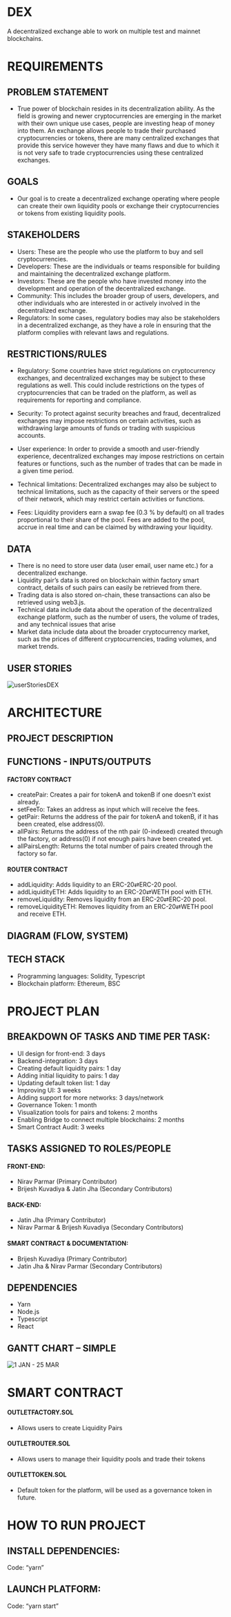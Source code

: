 # DEX
 A decentralized exchange able to work on multiple test and mainnet blockchains.
 
 
# REQUIREMENTS

## PROBLEM STATEMENT
- True power of blockchain resides in its decentralization ability. As the field is growing and newer cryptocurrencies are emerging in the market with their own unique use cases, people are investing heap of money into them. An exchange allows people to trade their purchased cryptocurrencies or tokens, there are many centralized exchanges that provide this service however they have many flaws and due to which it is not very safe to trade cryptocurrencies using these centralized exchanges. 

## GOALS
- Our goal is to create a decentralized exchange operating where people can create their own liquidity pools or exchange their cryptocurrencies or tokens from existing liquidity pools.

## STAKEHOLDERS

- Users: These are the people who use the platform to buy and sell cryptocurrencies.
- Developers: These are the individuals or teams responsible for building and maintaining the decentralized exchange platform.
- Investors: These are the people who have invested money into the development and operation of the decentralized exchange.
- Community: This includes the broader group of users, developers, and other individuals who are interested in or actively involved in the decentralized exchange.
- Regulators: In some cases, regulatory bodies may also be stakeholders in a decentralized exchange, as they have a role in ensuring that the platform complies with relevant laws and regulations.

## RESTRICTIONS/RULES

- Regulatory: Some countries have strict regulations on cryptocurrency exchanges, and decentralized exchanges may be subject to these regulations as well. This could include restrictions on the types of cryptocurrencies that can be traded on the platform, as well as requirements for reporting and compliance.

- Security: To protect against security breaches and fraud, decentralized exchanges may impose restrictions on certain activities, such as withdrawing large amounts of funds or trading with suspicious accounts.

- User experience: In order to provide a smooth and user-friendly experience, decentralized exchanges may impose restrictions on certain features or functions, such as the number of trades that can be made in a given time period.

- Technical limitations: Decentralized exchanges may also be subject to technical limitations, such as the capacity of their servers or the speed of their network, which may restrict certain activities or functions.

- Fees: Liquidity providers earn a swap fee (0.3 % by default) on all trades proportional to their share of the pool. Fees are added to the pool, accrue in real time and can be claimed by withdrawing your liquidity.

## DATA
- There is no need to store user data (user email, user name etc.) for a decentralized exchange.
- Liquidity pair’s data is stored on blockchain within factory smart contract, details of such pairs can easily be retrieved from there.
- Trading data is also stored on-chain, these transactions can also be retrieved using web3.js.
- Technical data include data about the operation of the decentralized exchange platform, such as the number of users, the volume of trades, and any technical issues that arise
- Market data include data about the broader cryptocurrency market, such as the prices of different cryptocurrencies, trading volumes, and market trends.

## USER STORIES

![userStoriesDEX](https://user-images.githubusercontent.com/49873352/208331801-fe98beb0-7a6a-4483-98c7-665d4b1a155b.png)

# ARCHITECTURE

## PROJECT DESCRIPTION

## FUNCTIONS - INPUTS/OUTPUTS
#### FACTORY CONTRACT
- createPair: Creates a pair for tokenA and tokenB if one doesn't exist already.
- setFeeTo: Takes an address as input which will receive the fees.
- getPair: Returns the address of the pair for tokenA and tokenB, if it has been created, else address(0).
- allPairs: Returns the address of the nth pair (0-indexed) created through the factory, or address(0) if not enough pairs have been created yet.
- allPairsLength: Returns the total number of pairs created through the factory so far.
#### ROUTER CONTRACT
- addLiquidity: Adds liquidity to an ERC-20⇄ERC-20 pool.
- addLiquidityETH: Adds liquidity to an ERC-20⇄WETH pool with ETH.
- removeLiquidity: Removes liquidity from an ERC-20⇄ERC-20 pool.
- removeLiquidityETH: Removes liquidity from an ERC-20⇄WETH pool and receive ETH.
## DIAGRAM (FLOW, SYSTEM)

## TECH STACK
- Programming languages: Solidity, Typescript
- Blockchain platform: Ethereum, BSC

# PROJECT PLAN

## BREAKDOWN OF TASKS AND TIME PER TASK:
- UI design for front-end: 3 days
- Backend-integration: 3 days
- Creating default liquidity pairs: 1 day
- Adding initial liquidity to pairs: 1 day
- Updating default token list: 1 day
- Improving UI: 3 weeks
- Adding support for more networks: 3 days/network
- Governance Token: 1 month
- Visualization tools for pairs and tokens: 2 months
- Enabling Bridge to connect multiple blockchains: 2 months
- Smart Contract Audit: 3 weeks

## TASKS ASSIGNED TO ROLES/PEOPLE
#### FRONT-END: 
- Nirav Parmar (Primary Contributor)
- Brijesh Kuvadiya & Jatin Jha (Secondary Contributors)
#### BACK-END:
- Jatin Jha (Primary Contributor)
- Nirav Parmar & Brijesh Kuvadiya (Secondary Contributors)
#### SMART CONTRACT & DOCUMENTATION: 
- Brijesh Kuvadiya (Primary Contributor)
- Jatin Jha & Nirav Parmar (Secondary Contributors)
## DEPENDENCIES
- Yarn
- Node.js
- Typescript
- React

## GANTT CHART – SIMPLE
![1 JAN - 25 MAR](https://user-images.githubusercontent.com/49873352/208334290-9829eaf7-cd74-4532-beff-640b7cfeee47.png)

# SMART CONTRACT

#### OUTLETFACTORY.SOL 
- Allows users to create Liquidity Pairs
#### OUTLETROUTER.SOL
- Allows users to manage their liquidity pools and trade their tokens
#### OUTLETTOKEN.SOL
- Default token for the platform, will be used as a governance token in future.

# HOW TO RUN PROJECT

## INSTALL DEPENDENCIES:
Code: “yarn”
## LAUNCH PLATFORM:
Code: “yarn start”


